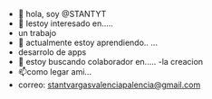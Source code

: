 - 👋 hola, soy  @STANTYT
- 👀 Iestoy interesado en..... 
- un trabajo
- 🌱 actualmente estoy aprendiendo.. ... 
- desarrolo de apps 
- 💞️ estoy buscando colaborador en..... 
-la creacion
- 📫como legar ami...
- correo: stantvargasvalenciapalencia@gmail.com
<!---
STANTYT/STANTYT es un repositorio ✨ especial ✨ porque su `README.md` (este archivo) aparece en su perfil de GitHub. 9 Puede hacer clic en el enlace Vista previa para ver los cambios.
